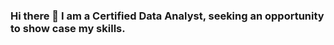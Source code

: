 ### Hi there 👋 I am a Certified Data Analyst, seeking an opportunity to show case my skills.

<!-- I am Sneha Chougule
**Snehachougule-99/Snehachougule-99** is a ✨ _special_ ✨ repository because its `README.md` (this file) appears on your GitHub profile.

Here are some ideas to get you started:

- 🔭 I’m currently looking for a Data Analyst role
- 🌱 I’m Skilled at MS Escel, Power BI, MySQL, Tableau, Python, Data Visualization, Power Point, Power Query, Statistical Analysis, Data Cleaning.
-     I have completed MSc Mathematics
- 📫 How to reach me: 42131snehacb@gmail.com, +91-8496811853
- 
-->
